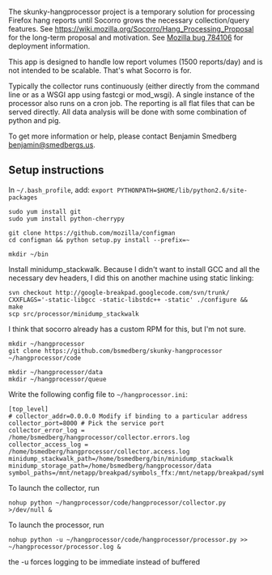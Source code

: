 The skunky-hangprocessor project is a temporary solution for processing Firefox
hang reports until Socorro grows the necessary collection/query features. See
https://wiki.mozilla.org/Socorro/Hang_Processing_Proposal for the long-term 
proposal and motivation. See [Mozilla bug 784106](https://bugzilla.mozilla.org/show_bug.cgi?id=784106)
for deployment information.

This app is designed to handle low report volumes (1500 reports/day) and is
not intended to be scalable. That's what Socorro is for.

Typically the collector runs continuously (either directly from the command
line or as a WSGI app using fastcgi or mod_wsgi). A single instance of the
processor also runs on a cron job. The reporting is all flat files that can
be served directly. All data analysis will be done with some combination of
python and pig.

To get more information or help, please contact Benjamin Smedberg <benjamin@smedbergs.us>.

## Setup instructions

In `~/.bash_profile`, add: `export PYTHONPATH=$HOME/lib/python2.6/site-packages`

```
sudo yum install git
sudo yum install python-cherrypy
```

```
git clone https://github.com/mozilla/configman
cd configman && python setup.py install --prefix=~
```

```
mkdir ~/bin
```

Install minidump_stackwalk. Because I didn't want to install GCC and all the
necessary dev headers, I did this on another machine using static linking:

```
svn checkout http://google-breakpad.googlecode.com/svn/trunk/
CXXFLAGS='-static-libgcc -static-libstdc++ -static' ./configure && make
scp src/processor/minidump_stackwalk
```

I think that socorro already has a custom RPM for this, but I'm not sure.

```
mkdir ~/hangprocessor
git clone https://github.com/bsmedberg/skunky-hangprocessor ~/hangprocessor/code
```

```
mkdir ~/hangprocessor/data
mkdir ~/hangprocessor/queue
```


Write the following config file to `~/hangprocessor.ini`:

```
[top_level]
# collector_addr=0.0.0.0 Modify if binding to a particular address
collector_port=8000 # Pick the service port
collector_error_log = /home/bsmedberg/hangprocessor/collector.errors.log
collector_access_log = /home/bsmedberg/hangprocessor/collector.access.log
minidump_stackwalk_path=/home/bsmedberg/bin/minidump_stackwalk
minidump_storage_path=/home/bsmedberg/hangprocessor/data
symbol_paths=/mnt/netapp/breakpad/symbols_ffx:/mnt/netapp/breakpad/symbols_adobe:/mnt/netapp/breakpad/symbols_os
```

To launch the collector, run
```
nohup python ~/hangprocessor/code/hangprocessor/collector.py >/dev/null &
```

To launch the processor, run
```
nohup python -u ~/hangprocessor/code/hangprocessor/processor.py >> ~/hangprocessor/processor.log &
```
the -u forces logging to be immediate instead of buffered
